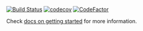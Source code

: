 [![Build Status](https://travis-ci.com/skshetry/zippy.svg?token=EfU2X7qimVZNzpsByr8q&branch=master)](https://travis-ci.com/skshetry/zippy)
[![codecov](https://codecov.io/gh/skshetry/fewa/branch/master/graph/badge.svg?token=Dib0BvAZhA)](https://codecov.io/gh/skshetry/fewa)
[![CodeFactor](https://www.codefactor.io/repository/github/skshetry/zippy/badge)](https://www.codefactor.io/repository/github/skshetry/zippy)

Check [docs on getting started](docs/getting-started.rst) for more information.
